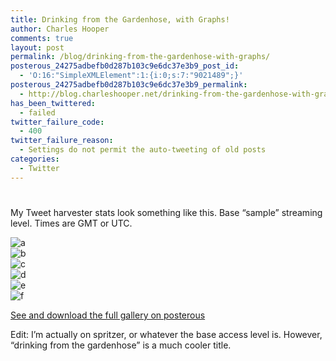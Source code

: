 ```yaml
---
title: Drinking from the Gardenhose, with Graphs!
author: Charles Hooper
comments: true
layout: post
permalink: /blog/drinking-from-the-gardenhose-with-graphs/
posterous_24275adbefb0d287b103c9e6dc37e3b9_post_id:
  - 'O:16:"SimpleXMLElement":1:{i:0;s:7:"9021489";}'
posterous_24275adbefb0d287b103c9e6dc37e3b9_permalink:
  - http://blog.charleshooper.net/drinking-from-the-gardenhose-with-graphs
has_been_twittered:
  - failed
twitter_failure_code:
  - 400
twitter_failure_reason:
  - Settings do not permit the auto-tweeting of old posts
categories:
  - Twitter
---
```

# 

My Tweet harvester stats look something like this. Base “sample” streaming level. Times are GMT or UTC.

![a][1]  
![b][2]  
![c][3]  
![d][4]  
![e][5]  
![f][6]

 [1]: http://www.charleshooper.net/wp-content/uploads/bowserjr.plumata.net-harvester-300x171.png
 [2]: http://www.charleshooper.net/wp-content/uploads/bowserjr.plumata.net-munin_rat-300x164.png
 [3]: http://www.charleshooper.net/wp-content/uploads/magichat.plumata.net-mysql_slo-300x164.png
 [4]: http://www.charleshooper.net/wp-content/uploads/magichat.plumata.net-mysql_que-300x207.png
 [5]: http://www.charleshooper.net/wp-content/uploads/bowserjr.plumata.net-if_eth0-d-300x164.png
 [6]: http://www.charleshooper.net/wp-content/uploads/bowserjr.plumata.net-munin_que-300x164.png

[See and download the full gallery on posterous][7]

Edit: I’m actually on spritzer, or whatever the base access level is. However, “drinking from the gardenhose” is a much cooler title.

 [7]: http://blog.charleshooper.net/drinking-from-the-gardenhose-with-graphs
